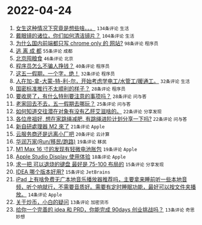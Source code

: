 # 2022-04-24

1. [女生这种情况下究竟是想些啥。。。](https://www.v2ex.com/t/848863) `134条评论` `生活`
1. [戴眼镜的诸位，你们如何清洁镜片？](https://www.v2ex.com/t/848909) `104条评论` `生活`
1. [为什么国内前端都只写 chrome only 的 网站?](https://www.v2ex.com/t/848878) `98条评论` `程序员`
1. [逃 离 成 都](https://www.v2ex.com/t/848881) `55条评论` `成都`
1. [北京囤粮食](https://www.v2ex.com/t/848958) `46条评论` `北京`
1. [程序员怎么不骗人挣钱？](https://www.v2ex.com/t/848914) `40条评论` `程序员`
1. [这五一假期，一个字，绝！](https://www.v2ex.com/t/848952) `32条评论` `程序员`
1. [人在加-拿-大蒙-特-利-尔，开始考虑学电工/水管工/暖通工。](https://www.v2ex.com/t/848916) `32条评论` `生活`
1. [国密标准推行不太顺利的样子？](https://www.v2ex.com/t/848968) `28条评论` `程序员`
1. [要收房了，有什么特别要注意的事项吗？](https://www.v2ex.com/t/848870) `28条评论` `问与答`
1. [老家回去不去，五一假期去哪玩？](https://www.v2ex.com/t/848911) `25条评论` `问与答`
1. [如何知道交往潜在对象有没有乙肝艾滋啥的。](https://www.v2ex.com/t/848891) `22条评论` `分享发现`
1. [各位彦祖好, 想在家跳绳减肥, 有跳绳进阶计划分享一下吗?](https://www.v2ex.com/t/848879) `22条评论` `问与答`
1. [新自研處理器 M2 來了](https://www.v2ex.com/t/848868) `21条评论` `Apple`
1. [云服务商还是远离小厂吧](https://www.v2ex.com/t/848965) `20条评论` `云计算`
1. [华润万家(Run/移民/跑路)](https://www.v2ex.com/t/848928) `19条评论` `移民`
1. [M1 Max 16 寸的发现有轻微电池胀包](https://www.v2ex.com/t/848864) `19条评论` `Apple`
1. [Apple Studio Display 使用体验](https://www.v2ex.com/t/848925) `18条评论` `Apple`
1. [求一把 可以退烧的键盘 最好是 75-100 布局的](https://www.v2ex.com/t/848963) `15条评论` `分享发现`
1. [IDEA 哪个版本好用?](https://www.v2ex.com/t/848943) `15条评论` `JetBrains`
1. [iPad 上有啥免费无广本地音乐播放器推荐吗，主要拿来睡前听一些本地音频，听个响就行，不需要音质好。需要有定时睡眠功能，最好可以按文件夹播放。](https://www.v2ex.com/t/848937) `14条评论` `Apple`
1. [关于炒币，小白的疑问](https://www.v2ex.com/t/848951) `13条评论` `加密货币`
1. [给你一个完善的 idea 和 PRD，你能完成 90days 创业挑战吗？](https://www.v2ex.com/t/848899) `13条评论` `奇思妙想`
